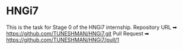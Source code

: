 # HNGi7
This is the task for Stage 0 of the HNGi7 internship. 
Repository URL ➡ https://github.com/TUNESHMAN/HNGi7.git
Pull Request ➡ https://github.com/TUNESHMAN/HNGi7/pull/1